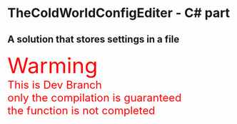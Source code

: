 # TheColdWorldConfigEditer - C# part
## A solution that stores settings in a file

<font color="red" size="50">Warming</font><br>
<font color="red" size="5">This is Dev Branch<br>only the compilation is guaranteed<br> the function is not completed</font>